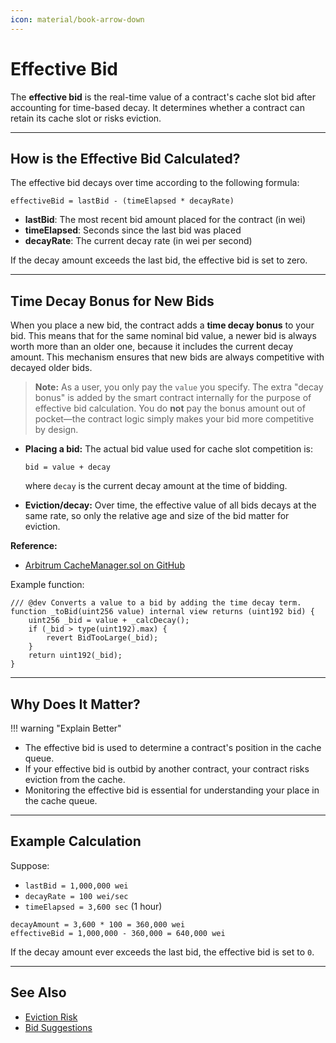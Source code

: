 ```yaml
---
icon: material/book-arrow-down
---
```


# **Effective Bid**

The **effective bid** is the real-time value of a contract's cache slot bid after accounting for time-based decay. It determines whether a contract can retain its cache slot or risks eviction.

---

## **How is the Effective Bid Calculated?**

The effective bid decays over time according to the following formula:

```
effectiveBid = lastBid - (timeElapsed * decayRate)
```

- **lastBid**: The most recent bid amount placed for the contract (in wei)
- **timeElapsed**: Seconds since the last bid was placed
- **decayRate**: The current decay rate (in wei per second)

If the decay amount exceeds the last bid, the effective bid is set to zero.

---

## **Time Decay Bonus for New Bids**

When you place a new bid, the contract adds a **time decay bonus** to your bid. This means that for the same nominal bid value, a newer bid is always worth more than an older one, because it includes the current decay amount. This mechanism ensures that new bids are always competitive with decayed older bids.

> **Note:** As a user, you only pay the `value` you specify. The extra "decay bonus" is added by the smart contract internally for the purpose of effective bid calculation. You do **not** pay the bonus amount out of pocket—the contract logic simply makes your bid more competitive by design.

- **Placing a bid:**
  The actual bid value used for cache slot competition is:

  ```solidity
  bid = value + decay
  ```

  where `decay` is the current decay amount at the time of bidding.

- **Eviction/decay:**
  Over time, the effective value of all bids decays at the same rate, so only the relative age and size of the bid matter for eviction.

**Reference:**

- [Arbitrum CacheManager.sol on GitHub](https://github.com/OffchainLabs/nitro-contracts/blob/main/src/chain/CacheManager.sol)

Example function:

```solidity
/// @dev Converts a value to a bid by adding the time decay term.
function _toBid(uint256 value) internal view returns (uint192 bid) {
    uint256 _bid = value + _calcDecay();
    if (_bid > type(uint192).max) {
        revert BidTooLarge(_bid);
    }
    return uint192(_bid);
}
```

---

## **Why Does It Matter?**

!!! warning "Explain Better"

- The effective bid is used to determine a contract's position in the cache queue.
- If your effective bid is outbid by another contract, your contract risks eviction from the cache.
- Monitoring the effective bid is essential for understanding your place in the cache queue.

---

## **Example Calculation**

Suppose:

- `lastBid = 1,000,000 wei`
- `decayRate = 100 wei/sec`
- `timeElapsed = 3,600 sec` (1 hour)

```
decayAmount = 3,600 * 100 = 360,000 wei
effectiveBid = 1,000,000 - 360,000 = 640,000 wei
```

If the decay amount ever exceeds the last bid, the effective bid is set to `0`.

---

## **See Also**

- [Eviction Risk](eviction-risk.md)
- [Bid Suggestions](bid-suggestions.md)

